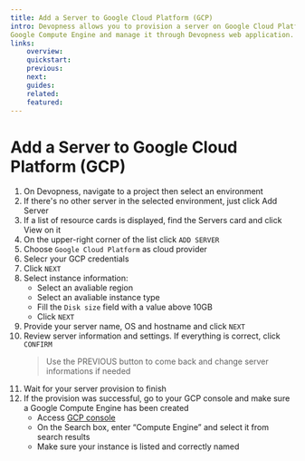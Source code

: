 ```yaml
---
title: Add a Server to Google Cloud Platform (GCP)
intro: Devopness allows you to provision a server on Google Cloud Platform using
Google Compute Engine and manage it through Devopness web application.
links:
    overview:
    quickstart:
    previous:
    next:
    guides:
    related:
    featured:
---
```


# Add a Server to Google Cloud Platform (GCP)
1. On Devopness, navigate to a project then select an environment
1. If there's no other server in the selected environment, just click Add Server
1. If a list of resource cards is displayed, find the Servers card and click View on it
1. On the upper-right corner of the list click `ADD SERVER`
1. Choose `Google Cloud Platform` as cloud provider
1. Selecr your GCP credentials
1. Click `NEXT`
1. Select instance information:
    - Select an avaliable region
    - Select an avaliable instance type
    - Fill the `Disk size` field with a value above 10GB
    - Click `NEXT`
1. Provide your server name, OS and hostname and click `NEXT`
1. Review server information and settings. If everything is correct, click `CONFIRM`
    > Use the PREVIOUS button to come back and change server informations if needed
1. Wait for your server provision to finish 
1. If the provision was successful, go to your GCP console and make sure a Google Compute Engine has been created
    - Access [GCP console](https://console.cloud.google.com/)
    - On the Search box, enter “Compute Engine” and select it from search results
    - Make sure your instance is listed and correctly named